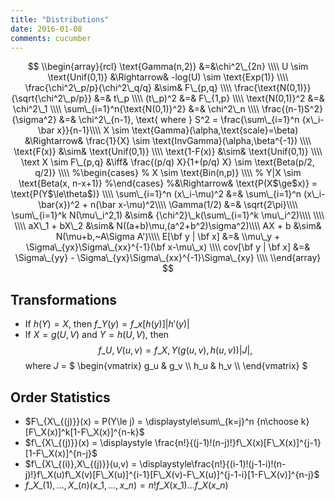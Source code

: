 ```yaml
---
title: "Distributions"
date: 2016-01-08
comments: cucumber 
---
```

$$
\\begin{array}{rcl}
  \text{Gamma(n,2)} &=&\chi^2\_{2n} \\\\
  U \sim \text{Unif(0,1)} &\Rightarrow& -log(U) \sim \text{Exp(1)} \\\\
  \frac{\chi^2\_p/p}{\chi^2\_q/q} &\sim& F\_{p,q} \\\\
  \frac{\text{N(0,1)}}{\sqrt{\chi^2\_p/p}} &=& t\_p \\\\
  (t\_p)^2 &=& F\_{1,p} \\\\
  \text{N(0,1)}^2 &=& \chi^2\_1 \\\\
  \sum\_{i=1}^n{\text{N(0,1)}^2} &=& \chi^2\_n \\\\
  \frac{(n-1)S^2}{\sigma^2} &=& \chi^2\_{n-1}, 
  \text{ where } S^2 = \frac{\sum\_{i=1}^n {x\_i-\bar x}}{n-1}\\\\
  X \sim \text{Gamma}(\alpha,\text{scale}=\beta) &\Rightarrow& \frac{1}{X} \sim \text{InvGamma}(\alpha,\beta^{-1}) \\\\
  \text{F(x)}   &\sim& \text{Unif(0,1)} \\\\
  \text{1-F(x)} &\sim& \text{Unif(0,1)} \\\\
  \text X \sim F\_{p,q} &\iff& \frac{(p/q) X}{1+(p/q) X} \sim \text{Beta(p/2, q/2)} \\\\
  %\begin{cases}
  %    X   \sim \text{Bin(n,p)} \\\\
  %    Y|X \sim \text{Beta(x, n-x+1)}
  %\end{cases}
  %&\Rightarrow& \text{P(X$\ge$x)} = \text{P(Y$\le\theta$)} \\\\
  \sum\_{i=1}^n (x\_i-\mu)^2 &=& \sum\_{i=1}^n (x\_i-\bar{x})^2 + n(\bar x-\mu)^2\\\\
  \Gamma(1/2) &=& \sqrt{2\pi}\\\\
  \sum\_{i=1}^k N(\mu\_i^2,1) &\sim& {\chi^2}\_k(\sum\_{i=1}^k \mu\_i^2)\\\\
  \\\\
  \\\\
  aX\_1 + bX\_2 &\sim& N((a+b)\mu,(a^2+b^2)\sigma^2)\\\\
  AX + b &\sim& N(\mu+b,~A\Sigma A')\\\\
  E[\bf y | \bf x] &=& \\mu\_y + \Sigma\_{yx}\Sigma\_{xx}^{-1}(\bf x-\mu\_x) \\\\
  cov[\bf y | \bf x] &=&  \Sigma\_{yy} - \Sigma\_{yx}\Sigma\_{xx}^{-1}\Sigma\_{xy} \\\\
\\end{array}
$$


## Transformations

- If $h(Y) = X$, then $f\_Y(y) = f\_x[ h(y) ] |h'(y)|$
- If $X = g(U,V)$ and $Y = h(U,V)$, then 
$$ f\_{U,V}(u,v) = f\_{X,Y}(g(u,v),h(u,v))|J|,$$
where $J$ = 
$
\begin{vmatrix}
  g\_u & g\_v \\\\
  h\_u & h\_v \\\\
\end{vmatrix}
$

## Order Statistics

- $F\_{X\_{(j)}}(x) = P(Y\le j) = \displaystyle\sum\_{k=j}^n {n\choose k}[F\_X(x)]^k[1-F\_X(x)]^{n-k}$
- $f\_{X\_{(j)}}(x) = \displaystyle \frac{n!}{(j-1)!(n-j)!}f\_X(x)[F\_X(x)]^{j-1}[1-F\_X(x)]^{n-j}$
- $f\_{X\_{(i)},X\_{(j)}}(u,v) = \displaystyle\frac{n!}{(i-1)!(j-1-i)!(n-j)!}f\_X(u)f\_X(v)[F\_X(u)]^{i-1}[F\_X(v)-F\_X(u)]^{j-1-i}[1-F\_X(v)]^{n-j}$
- $f\_{ X\_{(1)} ,..., X\_{(n)} } (x\_1,...,x\_n) = n! f\_X(x\_1) ... f\_X(x\_n)$
